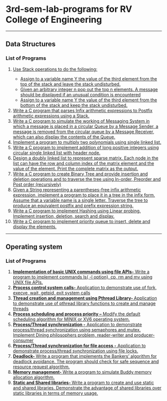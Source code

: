 # 3rd-sem-lab-programs for RV College of Engineering
<hr>

## Data Structures

### List of Programs

<ol>

<li>
<a href="/Data Structure/prog1.c">Use Stack operations to do the following:
<ul>
    <li>Assign to a variable name Y the value of the third element from the top of the stack and leave the stack undisturbed.</li>
    <li>Given an arbitrary integer n pop out the top n elements. A message should be displayed if an unusual condition is encountered</li>
    <li>Assign to a variable name Y the value of the third element from the bottom of the stack and keep the stack undisturbed.</li>
</ul>
</a>
</li>

<li>
<a href="/Data Structure/prog2.c">Write a C program that parses Infix arithmetic expressions to Postfix arithmetic expressions using a Stack.</a>
</li>

<li>
<a href="/Data Structure/prog3.c">Write a C program to simulate the working of Messaging System in which a message is placed in a circular Queue by a Message Sender, a message is removed from the circular queue by a Message Receiver, which can also display the contents of the Queue.</a>
</li>

<li>
<a href="/Data Structure/prog4.c">Implement a program to multiply two polynomials using single linked list.</a>
</li>

<li>
<a href="/Data Structure/prog5.c">Write a C program to implement addition of long positive integers using circular single linked list with header node.</a>
</li>

<li>
<a href="/Data Structure/prog6.c">Design a doubly linked list to represent sparse matrix. Each node in the list can have the row and column index of the matrix element and the value of the element. Print the complete matrix as the output.</a>
</li>

<li><a href="/Data Structure/prog7.c">Write a C program to create Binary Tree and provide insertion and deletion operations and to traverse the tree using In-order, Preorder and Post order (recursively)</a></li>

<li><a href="/Data Structure/prog8.c">Given a String representing a parentheses-free infix arithmetic expression, implement a program to place it in a tree in the infix form. Assume that a variable name is a single letter. Traverse the tree to produce an equivalent postfix and prefix expression string.</a></li>

<li><a href="/Data Structure/prog9.c">Write a C program to implement Hashing using Linear probing. Implement insertion, deletion, search and display.</a></li>

<li><a href="/Data Structure/prog10.c">Write a C program to implement priority queue to insert, delete and display the elements.</a></li>


</ol>

<hr>

## Operating system

### List of Programs

<ol>

<li>
<a href="Operating System/Set 1/Prog 1">
<strong>Implementation of basic UNIX commands using file APIs-</strong> Write a program to implement commands ls( -l option), cp, rm and mv using UNIX file APIs.
</a>
</li>

<li>
<a href="Operating System/Set 1/Prog 2">
<strong>Process control system calls- </strong>Application to demonstrate use of fork, execve, wait, getpid, exit system calls
</a>
</li>

<li>
<a href="Operating System/Set 1/Prog 3">
<strong>Thread creation and management using Pthread Library- </strong> Application to demonstrate use of pthread library functions to create and manage threads
</a>
</li>

<li>
<a href="Operating System/Set 1/Prog 4">
<strong>Process scheduling and process priority –</strong> Modify the default scheduling algorithm for MINIX or XV6 operating system.
</a>
</li>

<li>
<a href="Operating System/Set 1/Prog 5">
<strong>Process/Thread synchronization -</strong> Application to demonstrate process/thread synchronization using semaphores and mutex. Implement Dining philosophers problem, reader-writer and  producer-consumer
</a>
</li>

<li>
<a href="Operating System/Set 1/Prog 6">
<strong>Process/Thread synchronization for file access -</strong> Application to demonstrate process/thread synchronization using file locks. 
</a>
</li>

<li>
<a href="Operating System/Set 1/Prog 7">
<strong>Deadlock- </strong> Write a program that implements the Bankers’ algorithm for deadlock avoidance. The program should check for safe sequence and resource request algorithm. 
</a></li>

<li>
<a href="Operating System/Set 1/Prog 8"><strong>Memory management- </strong>Write a program to simulate Buddy memory allocation algorithm.
</a>
</li>

<li>
<a href="Operating System/Set 1/Prog 9">
<strong>Static and Shared libraries- </strong> Write a program to create and use static and shared libraries. Demonstrate the advantage of shared libraries over static libraries in terms of memory usage.
</a>
</li>


</ol>
